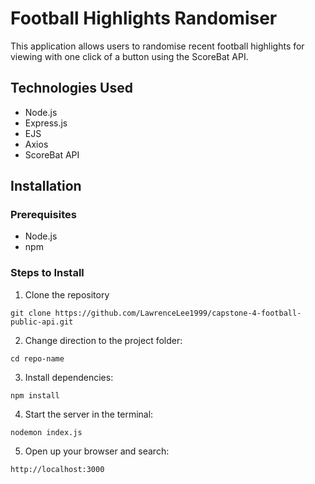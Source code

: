 # Football Highlights Randomiser

This application allows users to randomise recent football highlights for viewing with one click of a button using the ScoreBat API.

## Technologies Used

- Node.js
- Express.js
- EJS
- Axios
- ScoreBat API

## Installation

### Prerequisites

- Node.js
- npm

### Steps to Install

1. Clone the repository
   
```
git clone https://github.com/LawrenceLee1999/capstone-4-football-public-api.git
```

2. Change direction to the project folder:
   
```
cd repo-name
```

3. Install dependencies:
   
```
npm install
```

4. Start the server in the terminal:
   
```
nodemon index.js
```

5. Open up your browser and search:
   
```
http://localhost:3000
```



